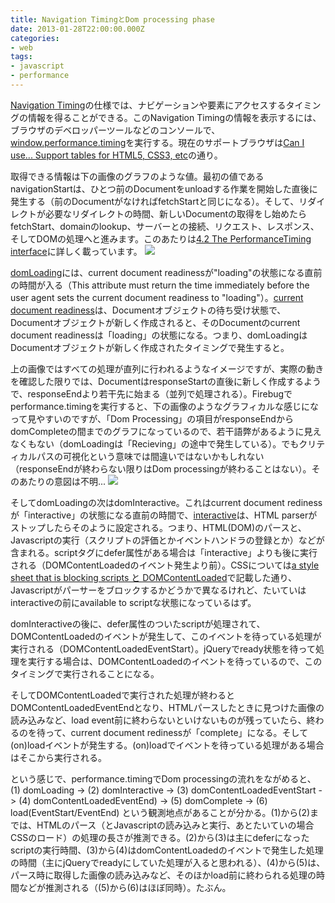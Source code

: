```yaml
---
title: Navigation TimingとDom processing phase
date: 2013-01-28T22:00:00.000Z
categories:
- web
tags:
- javascript
- performance
---
```

[Navigation Timing](http://www.w3.org/TR/navigation-timing/)の仕様では、ナビゲーションや要素にアクセスするタイミングの情報を得ることができる。このNavigation Timingの情報を表示するには、ブラウザのデベロッパーツールなどのコンソールで、[window.performance.timing](http://www.w3.org/TR/navigation-timing/#sec-window.performance-attribute)を実行する。現在のサポートブラウザは[Can I use... Support tables for HTML5, CSS3, etc](http://caniuse.com/#feat=nav-timing)の通り。

<!-- more -->

取得できる情報は下の画像のグラフのような値。最初の値であるnavigationStartは、ひとつ前のDocumentをunloadする作業を開始した直後に発生する（前のDocumentがなければfetchStartと同じになる）。そして、リダイレクトが必要なリダイレクトの時間、新しいDocumentの取得をし始めたらfetchStart、domainのlookup、サーバーとの接続、リクエスト、レスポンス、そしてDOMの処理へと進みます。このあたりは[4.2 The PerformanceTiming interface](http://www.w3.org/TR/navigation-timing/#sec-navigation-timing-interface)に詳しく載っています。 ![](http://www.w3.org/TR/navigation-timing/timing-overview.png)

[domLoading](http://www.w3.org/TR/navigation-timing/#dom-performancetiming-domloading)には、current document readinessが"loading"の状態になる直前の時間が入る（This attribute must return the time immediately before the user agent sets the current document readiness to "loading"）。[current document readiness](http://www.w3.org/TR/html5/dom.html#current-document-readiness)は、Documentオブジェクトの待ち受け状態で、Documentオブジェクトが新しく作成されると、そのDocumentのcurrent document readinessは「loading」の状態になる。つまり、domLoadingはDocumentオブジェクトが新しく作成されたタイミングで発生すると。

上の画像ではすべての処理が直列に行われるようなイメージですが、実際の動きを確認した限りでは、DocumentはresponseStartの直後に新しく作成するようで、responseEndより若干先に始まる（並列で処理される）。Firebugでperformance.timingを実行すると、下の画像のようなグラフィカルな感じになって見やすいのですが、「Dom Processing」の項目がresponseEndからdomCompleteの間までのグラフになっているので、若干語弊があるように見えなくもない（domLoadingは「Recieving」の途中で発生している）。でもクリティカルパスの可視化という意味では間違いではないかもしれない（responseEndが終わらない限りはDom processingが終わることはない）。そのあたりの意図は不明... ![](http://farm9.staticflickr.com/8055/8404329267_eeba922823_z.jpg)

そしてdomLoadingの次はdomInteractive。これはcurrent document redinessが「interactive」の状態になる直前の時間で、[interactive](http://www.w3.org/TR/html5/syntax.html#the-end)は、HTML parserがストップしたらそのように設定される。つまり、HTML(DOM)のパースと、Javascriptの実行（スクリプトの評価とかイベントハンドラの登録とか）などが含まれる。scriptタグにdefer属性がある場合は「interactive」よりも後に実行される（DOMContentLoadedのイベント発生より前）。CSSについては[a style sheet that is blocking scripts と DOMContentLoaded](/blog//2013/01/a_style_sheet_that_is_blocking_scripts_and_dom_content_loaded/)で記載した通り、Javascriptがパーサーをブロックするかどうかで異なるけれど、たいていはinteractiveの前にavailable to scriptな状態になっているはず。

domInteractiveの後に、defer属性のついたscriptが処理されて、DOMContentLoadedのイベントが発生して、このイベントを待っている処理が実行される（DOMContentLoadedEventStart）。jQueryでready状態を待って処理を実行する場合は、DOMContentLoadedのイベントを待っているので、このタイミングで実行されることになる。

そしてDOMContentLoadedで実行された処理が終わるとDOMContentLoadedEventEndとなり、HTMLパースしたときに見つけた画像の読み込みなど、load event前に終わらないといけないものが残っていたら、終わるのを待って、current document redinessが「complete」になる。そして(on)loadイベントが発生する。(on)loadでイベントを待っている処理がある場合はそこから実行される。

という感じで、performance.timingでDom processingの流れをながめると、(1) domLoading -> (2) domInteractive -> (3) domContentLoadedEventStart -> (4) domContentLoadedEventEnd) -> (5) domComplete -> (6) load(EventStart/EventEnd) という観測地点があることが分かる。(1)から(2)までは、HTMLのパース（とJavascriptの読み込みと実行、あとたいていの場合CSSのロード）の処理の長さが推測できる。(2)から(3)は主にdeferになったscriptの実行時間、(3)から(4)はdomContentLoadedのイベントで発生した処理の時間（主にjQueryでreadyにしていた処理が入ると思われる）、(4)から(5)は、パース時に取得した画像の読み込みなど、そのほかload前に終わられる処理の時間などが推測される（(5)から(6)はほぼ同時）。たぶん。
